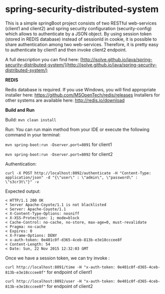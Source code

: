 # spring-security-distributed-system

This is a simple springBoot project consists of two RESTful web-services (client1 and client2) and spring security configuration (security-config) which allows to authenticate by a JSON object. By using session token (stored in REDIS database) instead of sessionId in cookie, it is possible to share authentication among two web-services. Therefore, it is pretty easy to authenticate by client1 and then invoke client2 endpoint.

A full description you can find here: [http://jsolve.github.io/java/spring-security-distributed-system/](http://jsolve.github.io/java/spring-security-distributed-system/)

__REDIS__

Redis database is required. If you use Windows, you will find appropriate installer here: https://github.com/MSOpenTech/redis/releases Installers for other systems are available here: http://redis.io/download


__Build and Run__

Build:
`mvn clean install`

Run:
You can run main method from your IDE or execute the following command in your terminal: 

`mvn spring-boot:run -Dserver.port=8091` for client1

`mvn spring-boot:run -Dserver.port=8092` for client2


Authentication:

`curl -X POST http://localhost:8092/authenticate -H "Content-Type: application/json" -d "{\"user\" : \"admin\", \"password\" : \"s3cr3t\"}" -v`

Expected output:

```
< HTTP/1.1 200 OK
* Server Apache-Coyote/1.1 is not blacklisted
< Server: Apache-Coyote/1.1
< X-Content-Type-Options: nosniff
< X-XSS-Protection: 1; mode=block
< Cache-Control: no-cache, no-store, max-age=0, must-revalidate
< Pragma: no-cache
< Expires: 0
< X-Frame-Options: DENY
< x-auth-token: 0e401c0f-d365-4ceb-813b-e3e18cccee8f
< Content-Length: 54
< Date: Sun, 22 Nov 2015 12:32:03 GMT
```

Once we have a session token, we can try invoke :

`curl http://localhost:8091/time -H "x-auth-token: 0e401c0f-d365-4ceb-813b-e3e18cccee8f"` for endpoint of client1

`curl http://localhost:8092/user -H "x-auth-token: 0e401c0f-d365-4ceb-813b-e3e18cccee8f"` for endpoint of client2


